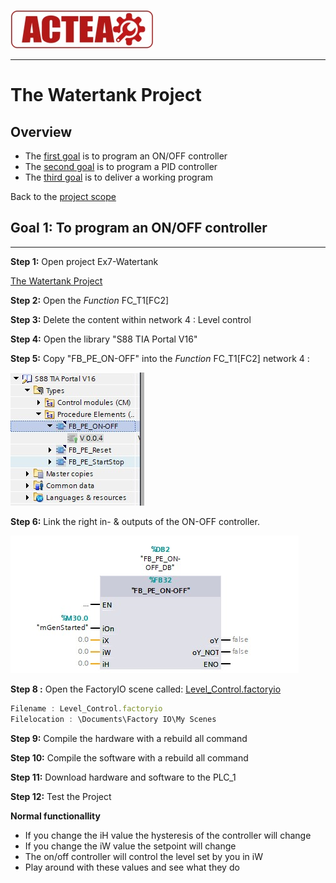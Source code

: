 
![ACTEA](../Logo_ACTEA_2.jpg)
_____________________________________
# The Watertank Project
## Overview
-   The [first goal](Ex04/Subchapter04_1.md) is to program an ON/OFF controller
-   The [second goal](Ex04/Subchapter04_2.md) is to program a PID controller
-   The [third goal](Ex04/Subchapter04_3.md) is to deliver a working program

Back to the [project scope](Ex04/Subchapter04.md)

## Goal 1: To program an ON/OFF controller
_____________________________________

**Step 1:** Open project Ex7-Watertank

[The Watertank Project](Ex04/Documents/Ex7-Watertank_V16.zap16)

**Step 2:** Open the *Function* FC_T1[FC2]

**Step 3:** Delete the content within network 4 : Level control <P>

**Step 4:** Open the library "S88 TIA Portal V16"

**Step 5:** Copy "FB_PE_ON-OFF" into the *Function* FC_T1[FC2] network 4 : <P>

![Global library](../Ex04/Images/ON-OFF.jpg)

**Step 6:** Link the right in- & outputs of the ON-OFF controller.<P>

![Procedure element ON OFF](../Ex04/Images/Changes.jpg)

**Step 8 :** Open the FactoryIO scene called:
[Level_Control.factoryio](./Ex04/Documents/Level_Control.factoryio)
```javascript
Filename : Level_Control.factoryio
Filelocation : \Documents\Factory IO\My Scenes
```
**Step 9:** Compile the hardware with a rebuild all command

**Step 10:** Compile the software with a rebuild all command

**Step 11:** Download hardware and software to the PLC_1

**Step 12:** Test the Project

__Normal functionallity__
- If you change the iH value the hysteresis of the controller will change
- If you change the iW value the setpoint will change
- The on/off controller will control the level set by you in iW
- Play around with these values and see what they do
